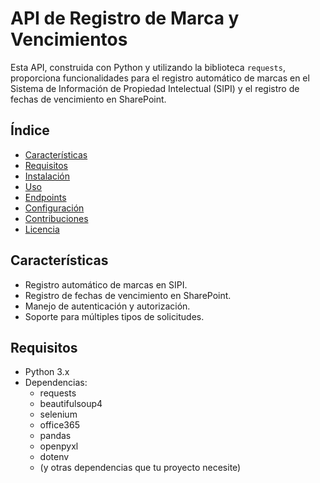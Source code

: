 # API de Registro de Marca y Vencimientos

Esta API, construida con Python y utilizando la biblioteca `requests`, proporciona funcionalidades para el registro automático de marcas en el Sistema de Información de Propiedad Intelectual (SIPI) y el registro de fechas de vencimiento en SharePoint.

## Índice

- [Características](#características)
- [Requisitos](#requisitos)
- [Instalación](#instalación)
- [Uso](#uso)
- [Endpoints](#endpoints)
- [Configuración](#configuración)
- [Contribuciones](#contribuciones)
- [Licencia](#licencia)

## Características

- Registro automático de marcas en SIPI.
- Registro de fechas de vencimiento en SharePoint.
- Manejo de autenticación y autorización.
- Soporte para múltiples tipos de solicitudes.

## Requisitos

- Python 3.x
- Dependencias:
  - requests
  - beautifulsoup4
  - selenium
  - office365
  - pandas
  - openpyxl
  - dotenv
  - (y otras dependencias que tu proyecto necesite)


